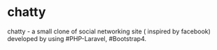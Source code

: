# chatty
chatty - a small clone of social networking site ( inspired by facebook) developed by using #PHP-Laravel, #Bootstrap4.  
